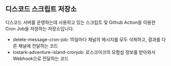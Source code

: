 디스코드 스크립트 저장소
---
디스코드 서버를 운영하는데 사용하고 있는 스크립트 및 Github Action을 이용한 Cron Job을 저장하는 저장소입니다.  

* delete-message-cron-job: 15일마다 채널의 메시지를 모두 삭제하고, 결과를 다른 채널에 전달하는 코드  
* lostark-adventure-island-cronjob: 로스크아크의 모험섬 정보를 받아와서 Webhook으로 전달하는 코드  